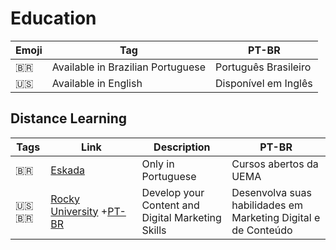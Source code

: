 # Education

| Emoji | Tag                               | PT-BR                |
| ----- | --------------------------------- | -------------------- |
| 🇧🇷  | Available in Brazilian Portuguese | Português Brasileiro |
| 🇺🇸  | Available in English              | Disponível em Inglês |

## Distance Learning

| Tags     | Link                                                                                                      | Description                                       | PT-BR                                                          |
| -------- | --------------------------------------------------------------------------------------------------------- | ------------------------------------------------- | -------------------------------------------------------------- |
| 🇧🇷     | [Eskada](https://eskadauema.com)                                                                          | Only in Portuguese                                | Cursos abertos da UEMA                                         |
| 🇺🇸🇧🇷 | [Rocky University](https://university.en.rockcontent.com) +[PT-BR](https://university.br.rockcontent.com) | Develop your Content and Digital Marketing Skills | Desenvolva suas habilidades em Marketing Digital e de Conteúdo |


